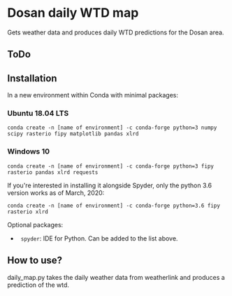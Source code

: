# Dosan daily WTD map
Gets weather data and produces daily WTD predictions for the Dosan area.

## ToDo


## Installation
In a new environment within Conda with minimal packages:

### Ubuntu 18.04 LTS
```
conda create -n [name of environment] -c conda-forge python=3 numpy scipy rasterio fipy matplotlib pandas xlrd
```

### Windows 10
```
conda create -n [name of environment] -c conda-forge python=3 fipy rasterio pandas xlrd requests
```

If you're interested in installing it alongside Spyder, only the python 3.6 version works as of March, 2020:
```
conda create -n [name of environment] -c conda-forge python=3.6 fipy rasterio xlrd
```

Optional packages:
  - ``` spyder```: IDE for Python. Can be added to the list above.



## How to use?
daily_map.py takes the daily weather data from weatherlink and produces a prediction of the wtd.

